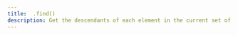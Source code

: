 ```yaml
---
title:  .find()
description: Get the descendants of each element in the current set of matched elements.
---
```

